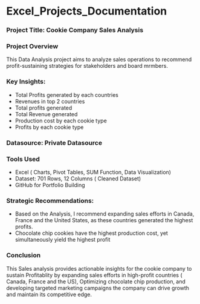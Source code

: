 # Excel_Projects_Documentation

### Project Title: Cookie Company Sales Analysis

### Project Overview
This Data Analysis project aims to analyze sales operations to recommend profit-sustaining strategies for stakeholders and board mrmbers.

### Key Insights:
- Total Profits generated by each countries
- Revenues in top 2 countries
- Total profits generated
- Total Revenue generated
- Production cost by each cookie type
- Profits by each cookie type

### Datasource: Private Datasource

### Tools Used
- Excel ( Charts, Pivot Tables, SUM Function, Data Visualization)
- Dataset: 701 Rows, 12 Columns ( Cleaned Dataset)
- GitHub for Portfolio Building
  
### Strategic Recommendations:
- Based on the Analysis, I recommend expanding sales efforts in Canada, France and the United States, as these countries generated the highest profits.
- Chocolate chip cookies have the highest production cost, yet simultaneously yield the highest profit

### Conclusion
 This Sales analysis provides actionable insights for the cookie company to sustain Profitablity by expanding sales efforts in high-profit countries ( Canada, France and the US), Optimizing chocolate chip production, and developing targeted marketing campaigns the company can drive growth and maintain its competitive edge.

